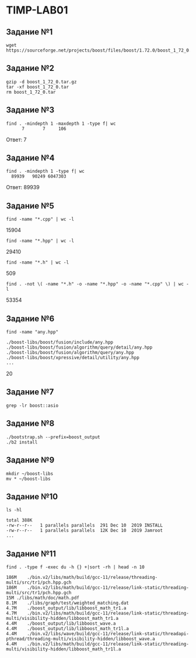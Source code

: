 # TIMP-LAB01
## Задание №1
```
wget https://sourceforge.net/projects/boost/files/boost/1.72.0/boost_1_72_0.tar.gz
```
## Задание №2
```
gzip -d boost_1_72_0.tar.gz
tar -xf boost_1_72_0.tar
rm boost_1_72_0.tar
```
## Задание №3
```
find . -mindepth 1 -maxdepth 1 -type f| wc
      7       7     106
```
Ответ: 7

## Задание №4
```
find . -mindepth 1 -type f| wc
  89939   90249 6047303
```
Ответ: 89939

## Задание №5
```
find -name "*.cpp" | wc -l
```
15904
```
find -name "*.hpp" | wc -l
```
29410
```
find -name "*.h" | wc -l
```
509
```
find . -not \( -name "*.h" -o -name "*.hpp" -o -name "*.cpp" \) | wc -l
```
53354
## Задание №6
```
find -name "any.hpp"
```
```
./boost-libs/boost/fusion/include/any.hpp
./boost-libs/boost/fusion/algorithm/query/detail/any.hpp
./boost-libs/boost/fusion/algorithm/query/any.hpp
./boost-libs/boost/xpressive/detail/utility/any.hpp
...
```
20
## Задание №7
```
grep -lr boost::asio
```
## Задание №8
```
./bootstrap.sh --prefix=boost_output
./b2 install
```
## Задание №9
```
mkdir ~/boost-libs
mv * ~/boost-libs
```
## Задание №10
```
ls -hl
```
```
total 388K
-rw-r--r--   1 parallels parallels  291 Dec 10  2019 INSTALL
-rw-r--r--   1 parallels parallels  12K Dec 10  2019 Jamroot
...
```
## Задание №11
```
find . -type f -exec du -h {} +|sort -rh | head -n 10
```
```
186M	./bin.v2/libs/math/build/gcc-11/release/threading-multi/src/tr1/pch.hpp.gch
186M	./bin.v2/libs/math/build/gcc-11/release/link-static/threading-multi/src/tr1/pch.hpp.gch
15M	./libs/math/doc/math.pdf
8.1M	./libs/graph/test/weighted_matching.dat
4.7M	./boost_output/lib/libboost_math_tr1.a
4.7M	./bin.v2/libs/math/build/gcc-11/release/link-static/threading-multi/visibility-hidden/libboost_math_tr1.a
4.4M	./boost_output/lib/libboost_wave.a
4.4M	./boost_output/lib/libboost_math_tr1l.a
4.4M	./bin.v2/libs/wave/build/gcc-11/release/link-static/threadapi-pthread/threading-multi/visibility-hidden/libboost_wave.a
4.4M	./bin.v2/libs/math/build/gcc-11/release/link-static/threading-multi/visibility-hidden/libboost_math_tr1l.a
```
